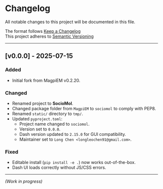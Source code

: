 # Changelog

All notable changes to this project will be documented in this file.

The format follows [Keep a Changelog](https://keepachangelog.com/en/1.0.0/)  
This project adheres to [Semantic Versioning](https://semver.org/spec/v2.0.0.html)

---

## [v0.0.0] - 2025-07-15

### Added
- Initial fork from MagpiEM v0.2.20.

### Changed
- Renamed project to **SocioMol**.
- Changed package folder from `MagpiEM` to `sociomol` to comply with PEP8.
- Renamed `static/` directory to `tmp/`.
- Updated `pyproject.toml`:
  - Project name changed to `sociomol`.
  - Version set to `0.0.0`.
  - Dash version updated to `2.15.0` for GUI compatibility.
  - Maintainer set to `Long Chen <longleochen91@gmail.com>`.

### Fixed
- Editable install (`pip install -e .`) now works out-of-the-box.
- Dash UI loads correctly without JS/CSS errors.

---

_(Work in progress)_
